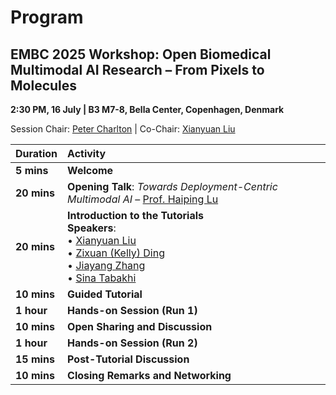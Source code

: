 # Program

## EMBC 2025 Workshop: Open Biomedical Multimodal AI Research – From Pixels to Molecules

**2:30 PM, 16 July | B3 M7-8, Bella Center, Copenhagen, Denmark**

Session Chair: [Peter Charlton](https://peterhcharlton.github.io/) | Co-Chair: [Xianyuan Liu](https://xianyuanliu.github.io/)

| **Duration** | **Activity**                                                                                                                                                                                                                                                                                |
|:-------------|:--------------------------------------------------------------------------------------------------------------------------------------------------------------------------------------------------------------------------------------------------------------------------------------------|
| **5 mins**   | **Welcome**                                                                                                                                                                                                                                                                                 |
| **20 mins**  | **Opening Talk**: *Towards Deployment-Centric Multimodal AI* – [Prof. Haiping Lu](#)                                                                                                                                                                                                        |
| **20 mins**  | **Introduction to the Tutorials**<br>**Speakers**:<br>• [Xianyuan Liu](https://xianyuanliu.github.io/) <br>• [Zixuan (Kelly) Ding](https://www.linkedin.com/in/kellydingzx)<br>• [Jiayang Zhang](https://linkedin.com/in/jiayang-zhang)<br>• [Sina Tabakhi](https://sinatabakhi.github.io/) |
| **10 mins**  | **Guided Tutorial**                                                                                                                                                                                                                                                                         |
| **1 hour**   | **Hands-on Session (Run 1)**                                                                                                                                                                                                                                                                |
| **10 mins**  | **Open Sharing and Discussion**                                                                                                                                                                                                                                                             |
| **1 hour**   | **Hands-on Session (Run 2)**                                                                                                                                                                                                                                                                |
| **15 mins**  | **Post-Tutorial Discussion**                                                                                                                                                                                                                                                                |
| **10 mins**  | **Closing Remarks and Networking**                                                                                                                                                                                                                                                          |
